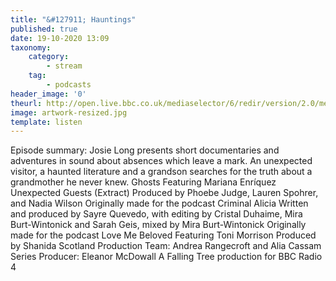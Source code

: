 ```yaml
---
title: "&#127911; Hauntings"
published: true
date: 19-10-2020 13:09
taxonomy:
    category:
        - stream
    tag:
        - podcasts
header_image: '0'
theurl: http://open.live.bbc.co.uk/mediaselector/6/redir/version/2.0/mediaset/audio-nondrm-download/proto/http/vpid/p08s2jxs.mp3
image: artwork-resized.jpg
template: listen
--- 
```

Episode summary: Josie Long presents short documentaries and adventures in sound about absences which leave a mark. An unexpected visitor, a haunted literature and a grandson searches for the truth about a grandmother he never knew. Ghosts Featuring Mariana Enríquez Unexpected Guests (Extract) Produced by Phoebe Judge, Lauren Spohrer, and Nadia Wilson Originally made for the podcast Criminal Alicia Written and produced by Sayre Quevedo, with editing by Cristal Duhaime, Mira Burt-Wintonick and Sarah Geis, mixed by Mira Burt-Wintonick Originally made for the podcast Love Me Beloved Featuring Toni Morrison Produced by Shanida Scotland Production Team: Andrea Rangecroft and Alia Cassam Series Producer: Eleanor McDowall A Falling Tree production for BBC Radio 4
